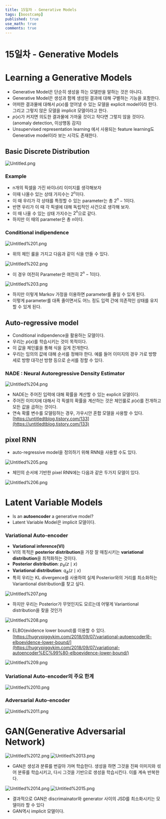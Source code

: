 ```yaml
---
title: 15일차 - Generative Models
tags: [boostcamp]
published: true
use_math: true
comments: true
---
```

# 15일차 - Generative Models

# Learning a Generative Models

- Generative Model은 단순히 생성을 하는 모델만을 말하는 것은 아니다.
- Generative Model은 생성과 함께 생성된 결과에 대해 구별하는 기능을 포함한다.
- 어떠한 결과물에 대해서 $p(x)$를 얻어낼 수 있는 모델을 explicit model이라 한다. 그리고 그렇지 않은 모델을 implicit 모델이라고 한다.
- $p(x)$가 커지면 의도한 결과물에 가까울 것이고 작다면 그렇지 않을 것이다. (anomaly detection, 이상행동 감지)
- Unsupervised representation learning 에서 사용되는 feature learning도 Generative model이라 보는 시각도 존재한다.

## Basic Discrete Distribution

![Untitled.png](/images/2021-02-14/Untitled.png)
### Example

- n개의 픽셀을 가진 바이너리 이미지를 생각해보자
- 이때 나올수 있는 상태 가지수는 $2^n$이다.
- 이 때 우리가 각 상태를 특정할 수 있는 parameter는 총 $2^n - 1$이다.
- 반면 우리가 이 때 각 픽셀에 대해 독립적인 사건으로 생각해 보자.
- 이 때 나올 수 있는 상태 가지수는 $2^n$으로 같다.
- 하지만 이 때의 parameter은 총 n이다.

### Conditional indipendence

![Untitled%201.png](/images/2021-02-14/Untitled%201.png)
- 위의 체인 룰을 가지고 다음과 같이 식을 만들 수 있다.

![Untitled%202.png](/images/2021-02-14/Untitled%202.png)
- 이 경우 여전히 Parameter은 여전히 $2^n - 1$이다.

![Untitled%203.png](/images/2021-02-14/Untitled%203.png)
- 하지만 이렇게 Markov 가정을 이용하면 parameter를 줄일 수 있게 된다.
- 이렇게 parameter를 대폭 줄이면서도 어느 정도 입력 간에 의존적인 상태를 유지할 수 있게 된다.

## Auto-regressive model

- Conditional indipendence을 활용하는 모델이다.
- 우리는 $p(x)$를 학습시키는 것이 목적이다.
- 이 값을 체인룰을 통해 식을 길게 전개한다.
- 우리는 임의의 값에 대해 순서를 정해야 한다. 예를 들어 이미지의 경우 가로 방향 세로 방향 대각선 방향 등으로 순서를 정할 수 있다.

### NADE : Neural Autoregressive Density Estimator

![Untitled%204.png](/images/2021-02-14/Untitled%204.png)
- NADE는 주어진 입력에 대해 확률을 계산할 수 있는 explicit 모델이다.
- 주어진 이미지에 대해서 각 픽셀의 확률을 계산하는 것은 체인룰로 $p(x)$를 전개하고 모든 값을 곱하는 것이다.
- 연속 확률 변수를 모델링하는 경우, 가우시안 혼합 모델을 사용할 수 있다. [https://untitledtblog.tistory.com/133](https://untitledtblog.tistory.com/133)

## pixel RNN

- auto-regressive model을 정의하기 위해 RNN을 사용할 수도 있다.

![Untitled%205.png](/images/2021-02-14/Untitled%205.png)
- 체인의 순서에 기반한 pixel RNN에는 다음과 같은 두가지 모델이 있다.

![Untitled%206.png](/images/2021-02-14/Untitled%206.png)
# Latent Variable Models

- Is an **autoencoder** a generative model?
- Latent Variable Model은 implicit 모델이다.

### Variational Auto-encoder

- **Variational inference(VI)**
- VI의 목적은 **posterior distribution**을 가장 잘 매칭시키는 **variational distribution**을 최적화하는 것이다.
- **Posterior distribution**: $p_\theta(z\mid x)$
- **Variational distribution**: $q_\phi(z \mid x)$
- 특히 우리는 KL divergence를 사용하여 실제 Posterior와의 거리를 최소화하는 Variantional distribution를 찾고 싶다.

![Untitled%207.png](/images/2021-02-14/Untitled%207.png)
- 하지만 우리는 Posterior가 무엇인지도 모르는데 어떻게 Variantional distribution을 찾을 것인가

![Untitled%208.png](/images/2021-02-14/Untitled%208.png)
- ELBO(evidence lower bound)를 이용할 수 있다. [https://hugrypiggykim.com/2018/09/07/variational-autoencoder와-elboevidence-lower-bound/](https://hugrypiggykim.com/2018/09/07/variational-autoencoder%EC%99%80-elboevidence-lower-bound/)

![Untitled%209.png](/images/2021-02-14/Untitled%209.png)
### Variational Auto-encoder의 주요 한계

![Untitled%2010.png](/images/2021-02-14/Untitled%2010.png)
### Adversarial Auto-encoder

![Untitled%2011.png](/images/2021-02-14/Untitled%2011.png)
# GAN(Generative Adversarial Network)

![Untitled%2012.png](/images/2021-02-14/Untitled%2012.png)
![Untitled%2013.png](/images/2021-02-14/Untitled%2013.png)
- GAN은 생성과 분류를 번갈아 가며 학습한다. 생성을 하면 그것을 진짜 이미지와 섞어 분류를 학습시키고, 다시 그것을 기반으로 생성을 학습시킨다. 이를 계속 반복한다.

![Untitled%2014.png](/images/2021-02-14/Untitled%2014.png)
![Untitled%2015.png](/images/2021-02-14/Untitled%2015.png)
- 결과적으로 GAN은 discrimainator와 generator 사이의 JSD를 최소화시키는 모델이라 할 수 있다
- GAN역시 implicit 모델이다.
